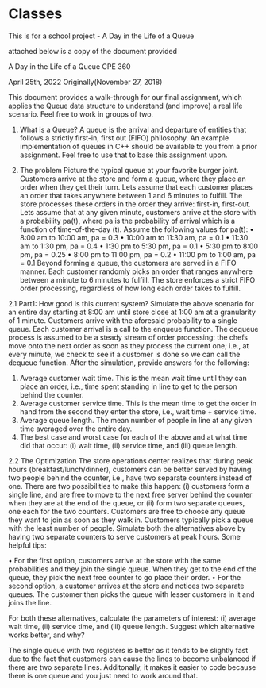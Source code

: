# Classes
This is for a school project - A Day in the Life of a Queue

attached below is a copy of the document provided

A Day in the Life of a Queue
CPE 360

April 25th, 2022
Originally(November 27, 2018)

This document provides a walk-through for our final assignment, which applies the Queue
data structure to understand (and improve) a real life scenario. Feel free to work in groups of
two.

  1. What is a Queue?
A queue is the arrival and departure of entities that follows a strictly first-in, first out (FIFO)
philosophy. An example implementation of queues in C++ should be available to you from a
prior assignment. Feel free to use that to base this assignment upon.

  2. The problem
Picture the typical queue at your favorite burger joint. Customers arrive at the store and form
a queue, where they place an order when they get their turn. Lets assume that each customer
places an order that takes anywhere between 1 and 6 minutes to fulfill. The store processes
these orders in the order they arrive: first-in, first-out.
Lets assume that at any given minute, customers arrive at the store with a probability pa(t),
where pa is the probability of arrival which is a function of time-of-the-day (t). Assume the
following values for pa(t):
• 8:00 am to 10:00 am, pa = 0.3
• 10:00 am to 11:30 am, pa = 0.1
• 11:30 am to 1:30 pm, pa = 0.4
• 1:30 pm to 5:30 pm, pa = 0.1
• 5:30 pm to 8:00 pm, pa = 0.25
• 8:00 pm to 11:00 pm, pa = 0.2
• 11:00 pm to 1:00 am, pa = 0.1
Beyond forming a queue, the customers are served in a FIFO manner. Each customer
randomly picks an order that ranges anywhere between a minute to 6 minutes to fulfill. The
store enforces a strict FIFO order processing, regardless of how long each order takes to fulfill.

  2.1 Part1: How good is this current system?
Simulate the above scenario for an entire day starting at 8:00 am until store close at 1:00 am at
a granularity of 1 minute. Customers arrive with the aforesaid probability to a single queue.
Each customer arrival is a call to the enqueue function. The dequeue process is assumed to be
a steady stream of order processing: the chefs move onto the next order as soon as they process
the current one; i.e., at every minute, we check to see if a customer is done so we can call the
dequeue function.
After the simulation, provide answers for the following:

1. Average customer wait time. This is the mean wait time until they can place an order,
i.e., time spent standing in line to get to the person behind the counter.
2. Average customer service time. This is the mean time to get the order in hand from the
second they enter the store, i.e., wait time + service time.
3. Average queue length. The mean number of people in line at any given time averaged
over the entire day.
4. The best case and worst case for each of the above and at what time did that occur: (i)
wait time, (ii) service time, and (iii) queue length.

  2.2 The Optimization
The store operations center realizes that during peak hours (breakfast/lunch/dinner), customers
can be better served by having two people behind the counter, i.e., have two separate counters
instead of one. There are two possibilities to make this happen: (i) customers form a single
line, and are free to move to the next free server behind the counter when they are at the end
of the queue, or (ii) form two separate queues, one each for the two counters. Customers are
free to choose any queue they want to join as soon as they walk in. Customers typically pick a
queue with the least number of people.
Simulate both the alternatives above by having two separate counters to serve customers at
peak hours. Some helpful tips:

• For the first option, customers arrive at the store with the same probabilities and they
join the single queue. When they get to the end of the queue, they pick the next free
counter to go place their order.
• For the second option, a customer arrives at the store and notices two separate queues.
The customer then picks the queue with lesser customers in it and joins the line.

For both these alternatives, calculate the parameters of interest: (i) average wait time, (ii)
service time, and (iii) queue length. Suggest which alternative works better, and why?
  
   The single queue with two registers is better as it tends to be slightly fast due to the fact that customers can cause the lines to become unbalanced if there are      two separate lines. Additonally, it makes it easier to code because there is one queue and you just need to work around that. 
